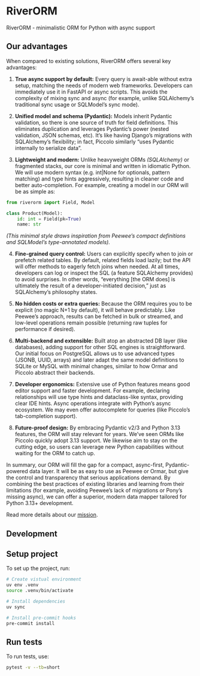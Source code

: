 # RiverORM

RiverORM - minimalistic ORM for Python with async support

## Our advantages

When compared to existing solutions, RiverORM offers several key advantages:


1. **True async support by default:** Every query is await-able without extra setup, matching the needs of modern web frameworks. Developers can immediately use it in FastAPI or async scripts. This avoids the complexity of mixing sync and async (for example, unlike SQLAlchemy’s traditional sync usage or SQLModel’s sync mode).

2. **Unified model and schema (Pydantic):** Models inherit Pydantic validation, so there is one source of truth for field definitions. This eliminates duplication and leverages Pydantic’s power (nested validation, JSON schemas, etc). It’s like having Django’s migrations with SQLAlchemy’s flexibility; in fact, Piccolo similarly “uses Pydantic internally to serialize data”.

3. **Lightweight and modern:** Unlike heavyweight ORMs _(SQLAlchemy)_ or fragmented stacks, our core is minimal and written in idiomatic Python. We will use modern syntax (e.g. int|None for optionals, pattern matching) and type hints aggressively, resulting in cleaner code and better auto-completion. For example, creating a model in our ORM will be as simple as:

```python
from riverorm import Field, Model

class Product(Model):
    id: int = Field(pk=True)
    name: str
```
_(This minimal style draws inspiration from Peewee’s compact definitions and SQLModel’s type-annotated models)._

4. **Fine-grained query control:** Users can explicitly specify when to join or prefetch related tables. By default, related fields load lazily; but the API will offer methods to eagerly fetch joins when needed. At all times, developers can log or inspect the SQL (a feature SQLAlchemy provides) to avoid surprises. In other words, “everything [the ORM does] is ultimately the result of a developer-initiated decision,” just as SQLAlchemy’s philosophy states.

5. **No hidden costs or extra queries:** Because the ORM requires you to be explicit (no magic N+1 by default), it will behave predictably. Like Peewee’s approach, results can be fetched in bulk or streamed, and low-level operations remain possible (returning raw tuples for performance if desired).

6. **Multi-backend and extensible:** Built atop an abstracted DB layer (like databases), adding support for other SQL engines is straightforward. Our initial focus on PostgreSQL allows us to use advanced types (JSONB, UUID, arrays) and later adapt the same model definitions to SQLite or MySQL with minimal changes, similar to how Ormar and Piccolo abstract their backends.

7. **Developer ergonomics:** Extensive use of Python features means good editor support and faster development. For example, declaring relationships will use type hints and dataclass-like syntax, providing clear IDE hints. Async operations integrate with Python’s async ecosystem. We may even offer autocomplete for queries (like Piccolo’s tab-completion support).

8. **Future-proof design:** By embracing Pydantic v2/3 and Python 3.13 features, the ORM will stay relevant for years. We’ve seen ORMs like Piccolo quickly adopt 3.13 support. We likewise aim to stay on the cutting edge, so users can leverage new Python capabilities without waiting for the ORM to catch up.

In summary, our ORM will fill the gap for a compact, async-first, Pydantic-powered data layer. It will be as easy to use as Peewee or Ormar, but give the control and transparency that serious applications demand. By combining the best practices of existing libraries and learning from their limitations (for example, avoiding Peewee’s lack of migrations or Pony’s missing async), we can offer a superior, modern data mapper tailored for Python 3.13+ development.


Read more details about our [mission](docs/MISSION.md).

## Development

## Setup project

To set up the project, run:

```bash
# Create vistual environment
uv env .venv
source .venv/bin/activate

# Install dependencies
uv sync

# Install pre-commit hooks
pre-commit install
```

## Run tests

To run tests, use:

```bash
pytest -v --tb=short
```
